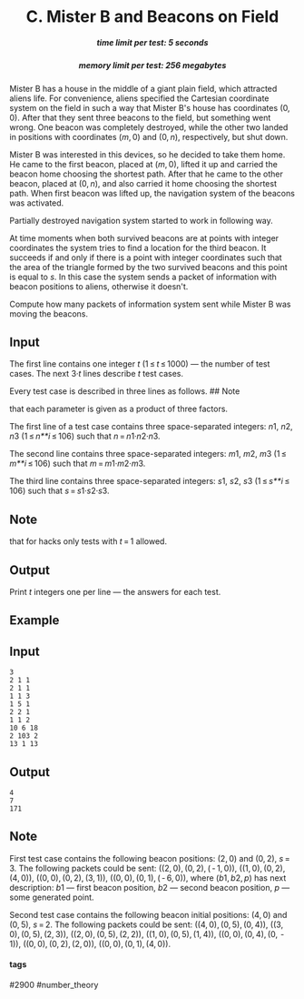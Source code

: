<h1 style='text-align: center;'> C. Mister B and Beacons on Field</h1>

<h5 style='text-align: center;'>time limit per test: 5 seconds</h5>
<h5 style='text-align: center;'>memory limit per test: 256 megabytes</h5>

Mister B has a house in the middle of a giant plain field, which attracted aliens life. For convenience, aliens specified the Cartesian coordinate system on the field in such a way that Mister B's house has coordinates (0, 0). After that they sent three beacons to the field, but something went wrong. One beacon was completely destroyed, while the other two landed in positions with coordinates (*m*, 0) and (0, *n*), respectively, but shut down.

Mister B was interested in this devices, so he decided to take them home. He came to the first beacon, placed at (*m*, 0), lifted it up and carried the beacon home choosing the shortest path. After that he came to the other beacon, placed at (0, *n*), and also carried it home choosing the shortest path. When first beacon was lifted up, the navigation system of the beacons was activated.

Partially destroyed navigation system started to work in following way.

At time moments when both survived beacons are at points with integer coordinates the system tries to find a location for the third beacon. It succeeds if and only if there is a point with integer coordinates such that the area of the triangle formed by the two survived beacons and this point is equal to *s*. In this case the system sends a packet of information with beacon positions to aliens, otherwise it doesn't.

Compute how many packets of information system sent while Mister B was moving the beacons.

## Input

The first line contains one integer *t* (1 ≤ *t* ≤ 1000) — the number of test cases. The next 3·*t* lines describe *t* test cases. 

Every test case is described in three lines as follows. ## Note

 that each parameter is given as a product of three factors.

The first line of a test case contains three space-separated integers: *n*1, *n*2, *n*3 (1 ≤ *n**i* ≤ 106) such that *n* = *n*1·*n*2·*n*3.

The second line contains three space-separated integers: *m*1, *m*2, *m*3 (1 ≤ *m**i* ≤ 106) such that *m* = *m*1·*m*2·*m*3.

The third line contains three space-separated integers: *s*1, *s*2, *s*3 (1 ≤ *s**i* ≤ 106) such that *s* = *s*1·*s*2·*s*3.

## Note

 that for hacks only tests with *t* = 1 allowed.

## Output

Print *t* integers one per line — the answers for each test.

## Example

## Input


```
3  
2 1 1  
2 1 1  
1 1 3  
1 5 1  
2 2 1  
1 1 2  
10 6 18  
2 103 2  
13 1 13  

```
## Output


```
4  
7  
171  

```
## Note

First test case contains the following beacon positions: (2, 0) and (0, 2), *s* = 3. The following packets could be sent: ((2, 0), (0, 2), ( - 1, 0)), ((1, 0), (0, 2), (4, 0)), ((0, 0), (0, 2), (3, 1)), ((0, 0), (0, 1), ( - 6, 0)), where (*b*1, *b*2, *p*) has next description: *b*1 — first beacon position, *b*2 — second beacon position, *p* — some generated point.

Second test case contains the following beacon initial positions: (4, 0) and (0, 5), *s* = 2. The following packets could be sent: ((4, 0), (0, 5), (0, 4)), ((3, 0), (0, 5), (2, 3)), ((2, 0), (0, 5), (2, 2)), ((1, 0), (0, 5), (1, 4)), ((0, 0), (0, 4), (0,  - 1)), ((0, 0), (0, 2), (2, 0)), ((0, 0), (0, 1), (4, 0)).



#### tags 

#2900 #number_theory 